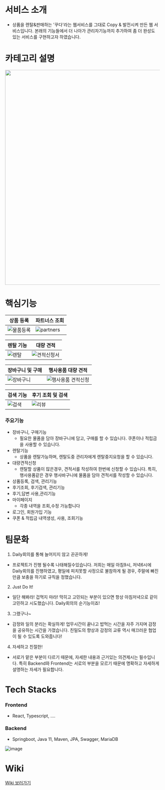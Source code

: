 # 서비스 소개
- 상품을 렌탈&판매하는 '꾸다'라는 웹서비스를 그대로 Copy & 발전시켜 만든 웹 서비스입니다. 본래의 기능들에서 더 나아가 관리자기능까지 추가하여 좀 더 완성도 있는 서비스를 구현하고자 하였습니다.

# 카테고리 설명
<img src="https://user-images.githubusercontent.com/70586428/197668663-73ccc040-c3a2-458e-833c-933b16f595cd.jpg" width="700">

# 핵심기능 

|상품 등록|파트너스 조회|
|---|---|
|![물품등록](https://user-images.githubusercontent.com/103481518/197651038-dda5eb39-460a-4843-9ac4-c19dc35fe2cc.gif)|![partners](https://user-images.githubusercontent.com/103481518/197651327-9ec8b724-d23e-47e5-be5b-7e8aed27bf6a.gif)|

|렌탈 기능|대량 견적|
|---|---|
|![렌탈](https://user-images.githubusercontent.com/103481518/197651056-1dcdf0e0-844d-41a1-a0cf-cac68173415b.gif)|![견적신청서](https://user-images.githubusercontent.com/103481518/197651053-7ac27c1f-9eb6-42f0-83e4-163f1066efe9.gif)|

|장바구니 및 구매|행사용품 대량 견적|
|---|---|
|![장바구니](https://user-images.githubusercontent.com/103481518/197651079-dd4b1c0b-81c1-4a84-8c01-110a5d3d6403.gif)|![행사용품 견적신청](https://user-images.githubusercontent.com/103481518/197651488-42f19b0b-e318-4fc4-b142-20a1a63464ac.gif)|

|검색 기능|후기 조회 및 검색|
|---|---|
|![검색](https://user-images.githubusercontent.com/103481518/197651051-d31104de-611e-4d07-9966-513072479ebf.gif)|![리뷰](https://user-images.githubusercontent.com/103481518/197651062-94b3a5ec-fb3b-471d-b987-9f7cb80b10d7.gif)|










### 주요기능
- 장바구니, 구매기능
  - 필요한 물품을 담아 장바구니에 담고, 구매를 할 수 있습니다. 쿠폰이나 적립금을 사용할 수 있습니다.
- 렌탈기능
  - 상품을 렌탈가능하며, 렌탈도중 관리자에게 렌탈중지요청을 할 수 있습니다.
- 대량견적신청
  - 렌탈할 상품이 많은경우, 견적서를 작성하여 한번에 신청할 수 있습니다. 특히, 행사용품같은 경우 행사바구니에 물품을 담아 견적서를 작성할 수 있습니다.
- 상품등록, 검색, 관리기능
- 후기조회, 후기검색, 관리기능
- 후기,답변 사용,관리기능
- 마이페이지
  - 각종 내역을 조회,수정 가능합니다
- 로그인, 회원가입 기능
- 쿠폰 & 적립금 내역생성, 사용, 조회기능




# 팀문화
1. Daily회의를 통해 늘어지지 않고 끈끈하게!<br>
- 프로젝트가 진행 될수록 나태해질수있습니다. 저희는 매일 아침9시, 저녁6시에 Daily회의를 진행하였고, 평일에 피치못할 사정으로 불참하게 될 경우, 주말에 빠진만큼 보충을 하기로 규칙을 정했습니다.
2. Just Do It!<br>
- 일단 해봐라! 겁먹지 마라! 막히고 고민되는 부분이 있으면 항상 아침저녁으로 같이 고민하고 시도했습니다. Daily회의의 순기능이죠!
3. 그랬구나~ <br>
- 감정와 일의 분리는 확실하게! 업무시간이 끝나고 밥먹는 시간을 자주 가지며 감정을 공유하는 시간을 가졌습니다. 친밀도의 향상과 감정의 교류 역시 매끄러운 협업이 될 수 있도록 도와줍니다!
4. 자세하고 친절한!<br>
- 서로가 맡은 부분이 다르기 때문에, 자세한 내용과 근거있는 의견제시는 필수입니다. 특히 Backend와 Frontend는 서로의 부분을 모르기 때문에 명확하고 자세하게 설명하는 자세가 필요합니다.

# Tech Stacks
### Frontend
- React, Typescript, ....
### Backend
- Springboot, Java 11, Maven, JPA, Swagger, MariaDB

![image](https://user-images.githubusercontent.com/70586428/197376839-d0efa8f9-f081-4975-b07e-747a329744f0.png)

# Wiki
[Wiki 보러가기](https://github.com/JiguemStart/clone-kkuda/wiki)
